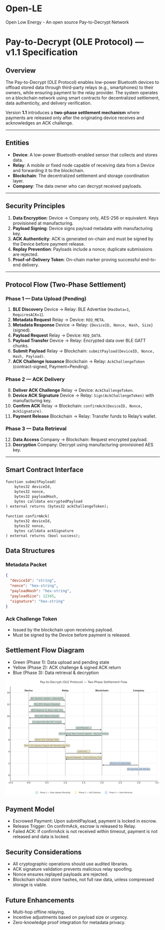 # Open-LE
Open Low Energy - An open source Pay-to-Decrypt Network
# Pay-to-Decrypt (OLE Protocol) — v1.1 Specification

## Overview
The Pay-to-Decrypt (OLE Protocol) enables low-power Bluetooth devices to offload stored data through third-party relays (e.g., smartphones) to their owners, while ensuring payment to the relay provider. The system operates on a blockchain network using smart contracts for decentralized settlement, data authenticity, and delivery verification.

Version **1.1** introduces a **two-phase settlement mechanism** where payments are released only after the originating device receives and acknowledges an ACK challenge.

---

## Entities
- **Device**: A low-power Bluetooth-enabled sensor that collects and stores data.
- **Relay**: A mobile or fixed node capable of receiving data from a Device and forwarding it to the blockchain.
- **Blockchain**: The decentralized settlement and storage coordination layer.
- **Company**: The data owner who can decrypt received payloads.

---

## Security Principles
1. **Data Encryption**: Device → Company only, AES-256 or equivalent. Keys provisioned at manufacturing.
2. **Payload Signing**: Device signs payload metadata with manufacturing key.
3. **ACK Authenticity**: ACK is generated on-chain and must be signed by the Device before payment release.
4. **Replay Prevention**: Payloads include a nonce; duplicate submissions are rejected.
5. **Proof-of-Delivery Token**: On-chain marker proving successful end-to-end delivery.

---

## Protocol Flow (Two-Phase Settlement)

### Phase 1 — Data Upload (Pending)
1. **BLE Discovery**
   Device → Relay: BLE Advertise (`HasData=1`, `RequiresACK=1`).
2. **Metadata Request**
   Relay → Device: `REQ_META`.
3. **Metadata Response**
   Device → Relay: `{DeviceID, Nonce, Hash, Size}` (signed).
4. **Payload Request**
   Relay → Device: `REQ_DATA`.
5. **Payload Transfer**
   Device → Relay: Encrypted data over BLE GATT chunks.
6. **Submit Payload**
   Relay → Blockchain: `submitPayload(DeviceID, Nonce, Hash, Payload)`.
7. **ACK Challenge Issuance**
   Blockchain → Relay: `AckChallengeToken` (contract-signed, Payment=Pending).

### Phase 2 — ACK Delivery
8. **Deliver ACK Challenge**
   Relay → Device: `AckChallengeToken`.
9. **Device ACK Signature**
   Device → Relay: `Sign(AckChallengeToken)` with manufacturing key.
10. **Confirm ACK**
    Relay → Blockchain: `confirmAck(DeviceID, Nonce, AckSignature)`.
11. **Payment Release**
    Blockchain → Relay: Transfer funds to Relay’s wallet.

### Phase 3 — Data Retrieval
12. **Data Access**
    Company → Blockchain: Request encrypted payload.
13. **Decryption**
    Company: Decrypt using manufacturing-provisioned AES key.

---

## Smart Contract Interface
```solidity
function submitPayload(
    bytes32 deviceId,
    bytes32 nonce,
    bytes32 payloadHash,
    bytes calldata encryptedPayload
) external returns (bytes32 ackChallengeToken);

function confirmAck(
    bytes32 deviceId,
    bytes32 nonce,
    bytes calldata ackSignature
) external returns (bool success);
```

## Data Structures
### Metadata Packet
```JSON
{
  "deviceId": "string",
  "nonce": "hex-string",
  "payloadHash": "hex-string",
  "payloadSize": 12345,
  "signature": "hex-string"
}
```
### Ack Challenge Token
- Issued by the blockchain upon receiving payload.
- Must be signed by the Device before payment is released.

## Settlement Flow Diagram
- Green (Phase 1): Data upload and pending state
- Yellow (Phase 2): ACK challenge & signed ACK return
- Blue (Phase 3): Data retrieval & decryption

![OLE Settlement Flow Diagram](OLESettlementFlow.png)

## Payment Model
- Escrowed Payment: Upon submitPayload, payment is locked in escrow.
- Release Trigger: On confirmAck, escrow is released to Relay.
- Failed ACK: If confirmAck is not received within timeout, payment is not released and data is locked.

## Security Considerations
- All cryptographic operations should use audited libraries.
- ACK signature validation prevents malicious relay spoofing.
- Nonce ensures replayed payloads are rejected.
- Blockchain should store hashes, not full raw data, unless compressed storage is viable.

## Future Enhancements
- Multi-hop offline relaying.
- Incentive adjustments based on payload size or urgency.
- Zero-knowledge proof integration for metadata privacy.
